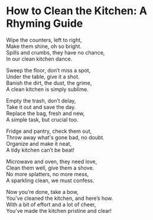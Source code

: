 # How to Clean the Kitchen: A Rhyming Guide

Wipe the counters, left to right,\
Make them shine, oh so bright.\
Spills and crumbs, they have no chance,\
In our clean kitchen dance.

Sweep the floor, don’t miss a spot,\
Under the table, give it a shot.\
Banish the dirt, the dust, the grime,\
A clean kitchen is simply sublime.

Empty the trash, don’t delay,\
Take it out and save the day.\
Replace the bag, fresh and new,\
A simple task, but crucial too.

Fridge and pantry, check them out,\
Throw away what's gone bad, no doubt.\
Organize and make it neat,\
A tidy kitchen can’t be beat!

Microwave and oven, they need love,\
Clean them well, give them a shove.\
No more splatters, no more mess,\
A sparkling clean, we must confess.

Now you’re done, take a bow,\
You’ve cleaned the kitchen, and here’s how.\
With a bit of effort and a lot of cheer,\
You’ve made the kitchen pristine and clear!

